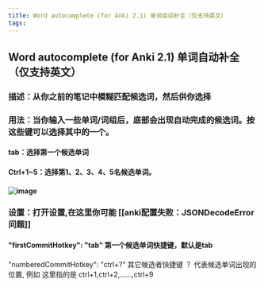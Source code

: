```yaml
---
title: Word autocomplete (for Anki 2.1) 单词自动补全（仅支持英文）
tags:
---
```


## Word autocomplete (for Anki 2.1) 单词自动补全（仅支持英文）
### 描述：从你之前的笔记中模糊匹配候选词，然后供你选择
### 用法：当你输入一些单词/词组后，底部会出现自动完成的候选词。按这些键可以选择其中的一个。
#### tab：选择第一个候选单词
#### Ctrl+1~5：选择第1、2、3、4、5名候选单词。
#### ![image](http://tuchuang.lifeupnote.com/blog/20200814/uB1iLmbBdcR7.gif)
### 设置：打开设置,在这里你可能 [[anki配置失败：JSONDecodeError问题]]
#### "firstCommitHotkey": "tab" 第一个候选单词快捷键，默认是tab
"numberedCommitHotkey": "ctrl+?" 其它候选者快捷键 ？ 代表候选单词出现的位置, 例如 这里指的是 ctrl+1,ctrl+2,......,ctrl+9
